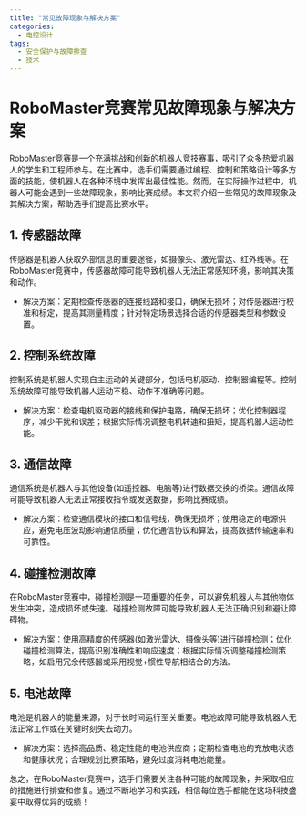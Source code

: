 ```yaml
---  
title: "常见故障现象与解决方案"  
categories:  
  - 电控设计  
tags: 
  - 安全保护与故障排查 
  - 技术
---  
```


# RoboMaster竞赛常见故障现象与解决方案

RoboMaster竞赛是一个充满挑战和创新的机器人竞技赛事，吸引了众多热爱机器人的学生和工程师参与。在比赛中，选手们需要通过编程、控制和策略设计等多方面的技能，使机器人在各种环境中发挥出最佳性能。然而，在实际操作过程中，机器人可能会遇到一些故障现象，影响比赛成绩。本文将介绍一些常见的故障现象及其解决方案，帮助选手们提高比赛水平。

## 1. 传感器故障

传感器是机器人获取外部信息的重要途径，如摄像头、激光雷达、红外线等。在RoboMaster竞赛中，传感器故障可能导致机器人无法正常感知环境，影响其决策和动作。

- 解决方案：定期检查传感器的连接线路和接口，确保无损坏；对传感器进行校准和标定，提高其测量精度；针对特定场景选择合适的传感器类型和参数设置。

## 2. 控制系统故障

控制系统是机器人实现自主运动的关键部分，包括电机驱动、控制器编程等。控制系统故障可能导致机器人运动不稳、动作不准确等问题。

- 解决方案：检查电机驱动器的接线和保护电路，确保无损坏；优化控制器程序，减少干扰和误差；根据实际情况调整电机转速和扭矩，提高机器人运动性能。

## 3. 通信故障

通信系统是机器人与其他设备(如遥控器、电脑等)进行数据交换的桥梁。通信故障可能导致机器人无法正常接收指令或发送数据，影响比赛成绩。

- 解决方案：检查通信模块的接口和信号线，确保无损坏；使用稳定的电源供应，避免电压波动影响通信质量；优化通信协议和算法，提高数据传输速率和可靠性。

## 4. 碰撞检测故障

在RoboMaster竞赛中，碰撞检测是一项重要的任务，可以避免机器人与其他物体发生冲突，造成损坏或失速。碰撞检测故障可能导致机器人无法正确识别和避让障碍物。

- 解决方案：使用高精度的传感器(如激光雷达、摄像头等)进行碰撞检测；优化碰撞检测算法，提高识别准确性和响应速度；根据实际情况调整碰撞检测策略，如启用冗余传感器或采用视觉+惯性导航相结合的方法。

## 5. 电池故障

电池是机器人的能量来源，对于长时间运行至关重要。电池故障可能导致机器人无法正常工作或在关键时刻失去动力。

- 解决方案：选择高品质、稳定性能的电池供应商；定期检查电池的充放电状态和健康状况；合理规划比赛策略，避免过度消耗电池能量。

总之，在RoboMaster竞赛中，选手们需要关注各种可能的故障现象，并采取相应的措施进行排查和修复。通过不断地学习和实践，相信每位选手都能在这场科技盛宴中取得优异的成绩！ 
